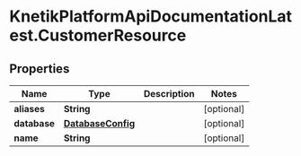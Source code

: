 # KnetikPlatformApiDocumentationLatest.CustomerResource

## Properties
Name | Type | Description | Notes
------------ | ------------- | ------------- | -------------
**aliases** | **String** |  | [optional] 
**database** | [**DatabaseConfig**](DatabaseConfig.md) |  | [optional] 
**name** | **String** |  | [optional] 


